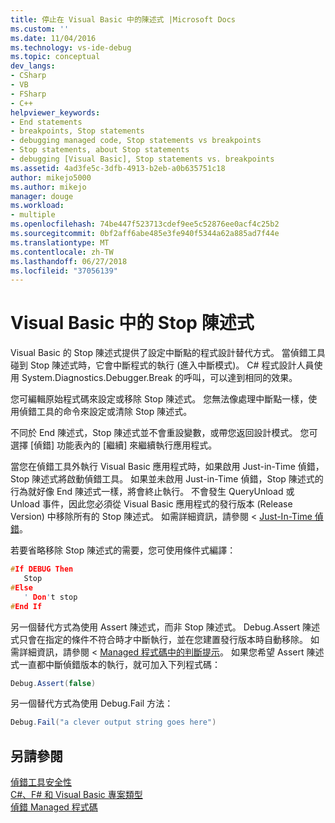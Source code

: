 ```yaml
---
title: 停止在 Visual Basic 中的陳述式 |Microsoft Docs
ms.custom: ''
ms.date: 11/04/2016
ms.technology: vs-ide-debug
ms.topic: conceptual
dev_langs:
- CSharp
- VB
- FSharp
- C++
helpviewer_keywords:
- End statements
- breakpoints, Stop statements
- debugging managed code, Stop statements vs breakpoints
- Stop statements, about Stop statements
- debugging [Visual Basic], Stop statements vs. breakpoints
ms.assetid: 4ad3fe5c-3dfb-4913-b2eb-a0b635751c18
author: mikejo5000
ms.author: mikejo
manager: douge
ms.workload:
- multiple
ms.openlocfilehash: 74be447f523713cdef9ee5c52876ee0acf4c25b2
ms.sourcegitcommit: 0bf2aff6abe485e3fe940f5344a62a885ad7f44e
ms.translationtype: MT
ms.contentlocale: zh-TW
ms.lasthandoff: 06/27/2018
ms.locfileid: "37056139"
---
```

# <a name="stop-statements-in-visual-basic"></a>Visual Basic 中的 Stop 陳述式
Visual Basic 的 Stop 陳述式提供了設定中斷點的程式設計替代方式。 當偵錯工具碰到 Stop 陳述式時，它會中斷程式的執行 (進入中斷模式)。 C# 程式設計人員使用 System.Diagnostics.Debugger.Break 的呼叫，可以達到相同的效果。  
  
 您可編輯原始程式碼來設定或移除 Stop 陳述式。 您無法像處理中斷點一樣，使用偵錯工具的命令來設定或清除 Stop 陳述式。  
  
 不同於 End 陳述式，Stop 陳述式並不會重設變數，或帶您返回設計模式。 您可選擇 [偵錯] 功能表內的 [繼續] 來繼續執行應用程式。  
  
 當您在偵錯工具外執行 Visual Basic 應用程式時，如果啟用 Just-in-Time 偵錯，Stop 陳述式將啟動偵錯工具。 如果並未啟用 Just-in-Time 偵錯，Stop 陳述式的行為就好像 End 陳述式一樣，將會終止執行。 不會發生 QueryUnload 或 Unload 事件，因此您必須從 Visual Basic 應用程式的發行版本 (Release Version) 中移除所有的 Stop 陳述式。 如需詳細資訊，請參閱 < [Just-In-Time 偵錯](../debugger/just-in-time-debugging-in-visual-studio.md)。  
  
 若要省略移除 Stop 陳述式的需要，您可使用條件式編譯：  
  
```cpp
#If DEBUG Then  
   Stop  
#Else  
   ' Don't stop  
#End If  
```  
  
 另一個替代方式為使用 Assert 陳述式，而非 Stop 陳述式。 Debug.Assert 陳述式只會在指定的條件不符合時才中斷執行，並在您建置發行版本時自動移除。 如需詳細資訊，請參閱 < [Managed 程式碼中的判斷提示](../debugger/assertions-in-managed-code.md)。 如果您希望 Assert 陳述式一直都中斷偵錯版本的執行，就可加入下列程式碼：  
  
```csharp
Debug.Assert(false)  
```  
  
 另一個替代方式為使用 Debug.Fail 方法：  
  
```csharp
Debug.Fail("a clever output string goes here")  
```  
  
## <a name="see-also"></a>另請參閱  
 [偵錯工具安全性](../debugger/debugger-security.md)   
 [C#、F# 和 Visual Basic 專案類型](../debugger/debugging-preparation-csharp-f-hash-and-visual-basic-project-types.md)   
 [偵錯 Managed 程式碼](../debugger/debugging-managed-code.md)
